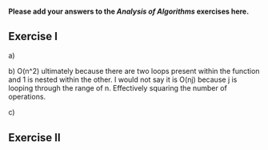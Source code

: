 #### Please add your answers to the **_Analysis of Algorithms_** exercises here.

## Exercise I

a)

b) O(n^2) ultimately because there are two loops present within the function and 1 is nested within the other. I would not say it is O(nj) because j is looping through the range of n. Effectively squaring the number of operations.

c)

## Exercise II
